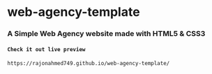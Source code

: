 # web-agency-template

### A Simple Web Agency website made with HTML5 & CSS3 


#### `Check it out live preview`
    https://rajonahmed749.github.io/web-agency-template/